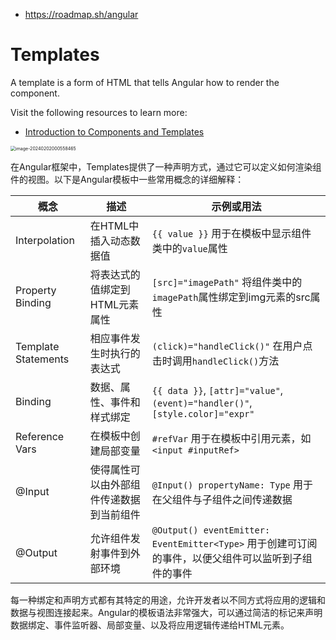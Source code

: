 

- https://roadmap.sh/angular

# Templates

A template is a form of HTML that tells Angular how to render the component.

Visit the following resources to learn more:

- [Introduction to Components and Templates](https://angular.io/guide/architecture-components)

<img src="https://p.ipic.vip/xo6cq3.png" alt="image-20240202000558465" style="zoom:50%;" />

在Angular框架中，Templates提供了一种声明方式，通过它可以定义如何渲染组件的视图。以下是Angular模板中一些常用概念的详细解释：

| 概念                | 描述                                     | 示例或用法                                                   |
| ------------------- | ---------------------------------------- | ------------------------------------------------------------ |
| Interpolation       | 在HTML中插入动态数据值                   | `{{ value }}` 用于在模板中显示组件类中的`value`属性          |
| Property Binding    | 将表达式的值绑定到HTML元素属性           | `[src]="imagePath"` 将组件类中的`imagePath`属性绑定到img元素的src属性 |
| Template Statements | 相应事件发生时执行的表达式               | `(click)="handleClick()"` 在用户点击时调用`handleClick()`方法 |
| Binding             | 数据、属性、事件和样式绑定               | `{{ data }}`, `[attr]="value"`, `(event)="handler()"`, `[style.color]="expr"` |
| Reference Vars      | 在模板中创建局部变量                     | `#refVar` 用于在模板中引用元素，如`<input #inputRef>`        |
| @Input              | 使得属性可以由外部组件传递数据到当前组件 | `@Input() propertyName: Type` 用于在父组件与子组件之间传递数据 |
| @Output             | 允许组件发射事件到外部环境               | `@Output() eventEmitter: EventEmitter<Type>` 用于创建可订阅的事件，以便父组件可以监听到子组件的事件 |

每一种绑定和声明方式都有其特定的用途，允许开发者以不同方式将应用的逻辑和数据与视图连接起来。Angular的模板语法非常强大，可以通过简洁的标记来声明数据绑定、事件监听器、局部变量、以及将应用逻辑传递给HTML元素。